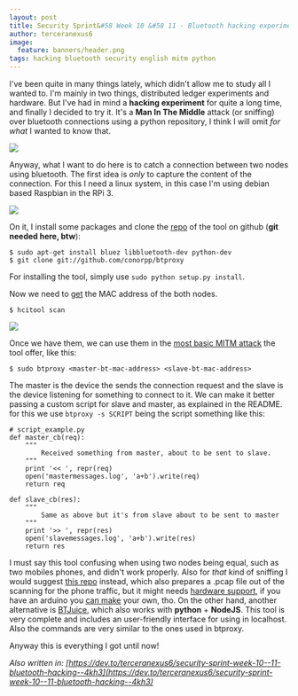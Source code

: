 ```yaml
---
layout: post
title: Security Sprint&#58 Week 10 &#58 11 - Bluetooth hacking experiment and open tools
author: terceranexus6
image:
  feature: banners/header.png
tags: hacking bluetooth security english mitm python
---
```


I've been quite in many things lately, which didn't allow me to study all I wanted to. I'm mainly in two things, distributed ledger experiments and hardware. But I've had in mind a **hacking experiment** for quite a long time, and finally I decided to try it. It's a **Man In The Middle** attack (or sniffing) over bluetooth connections using a python repository, I think I will omit _for what_ I wanted to know that.

<img src="{{ site.url }}/assets/images/dev.to/SaneSpanishCrayfish-max-1mb.gif" style="display: block; margin: 0 auto;">

Anyway, what I want to do here is to catch a connection between two nodes using bluetooth. The first idea is _only_ to capture the content of the connection.  For this I need a linux system, in this case I'm using debian based Raspbian in the RPi 3.  

<img src="{{ site.url }}/assets/images/dev.to/r096d85eunjfpjpc3wdk.jpg" style="display: block; margin: 0 auto;">

On it, I install some packages and clone the [repo](https://github.com/conorpp/btproxy.git) of the tool on github (**git needed here, btw**):

```
$ sudo apt-get install bluez libbluetooth-dev python-dev
$ git clone git://github.com/conorpp/btproxy

```
For installing the tool, simply use `sudo python setup.py install`.

Now we need to [get](https://www.systutorials.com/docs/linux/man/1-hcitool/) the MAC address of the both nodes.

```
$ hcitool scan
```

<img src="{{ site.url }}/assets/images/dev.to/rjcsf6kg5iiufuu7pdz6.jpg" style="display: block; margin: 0 auto;">

Once we have them, we can use them in the [most basic MITM attack](https://github.com/conorpp/btproxy/blob/master/scripts/btproxy) the tool offer, like this:

```
$ sudo btproxy <master-bt-mac-address> <slave-bt-mac-address>
```

The master is the device the sends the connection request and the slave is the device listening for something to connect to it. We can make it better passing a custom script for slave and master, as explained in the README. for this we use `btproxy -s SCRIPT` being the script something like this:

```
# script_example.py
def master_cb(req):
    """
        Received something from master, about to be sent to slave.
    """
    print '<< ', repr(req)
    open('mastermessages.log', 'a+b').write(req)
    return req

def slave_cb(res):
    """
        Same as above but it's from slave about to be sent to master
    """
    print '>> ', repr(res)
    open('slavemessages.log', 'a+b').write(res)
    return res
```
I must say this tool confusing when using two nodes being equal, such as two mobiles phones, and didn't work properly. Also for _that_ kind of sniffing I would suggest [this repo](https://github.com/vshymanskyy/BLESniffer_Python/tree/e9429371a9832d406fd6e897b2dadc2637c64976) instead, which also prepares a .pcap file out of the scanning for the phone traffic, but it might needs [hardware support](https://www.adafruit.com/product/2269), if you have an arduino you [can make](https://github.com/RedBearLab/nRF51822-Arduino) your own, tho. On the other hand, another alternative is [BTJuice](https://github.com/DigitalSecurity/btlejuice), which also works with **python** + **NodeJS**. This tool is very complete and includes an user-friendly interface for using in localhost. Also the commands are very similar to the ones used in btproxy.     

Anyway this is everything I got until now!

*Also written in: [https://dev.to/terceranexus6/security-sprint-week-10--11-bluetooth-hacking--4kh3](https://dev.to/terceranexus6/security-sprint-week-10--11-bluetooth-hacking--4kh3)*
